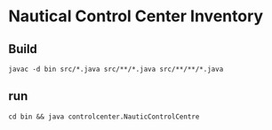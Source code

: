 # Nautical Control Center Inventory

## Build
```javac -d bin src/*.java src/**/*.java src/**/**/*.java```

## run
```cd bin && java controlcenter.NauticControlCentre```

